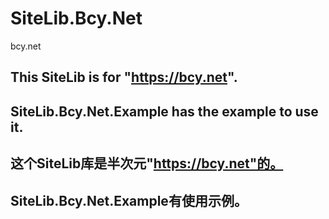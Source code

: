 # SiteLib.Bcy.Net
bcy.net

## This SiteLib is for "https://bcy.net".
## SiteLib.Bcy.Net.Example has the example to use it.

## 这个SiteLib库是半次元"https://bcy.net"的。
## SiteLib.Bcy.Net.Example有使用示例。
